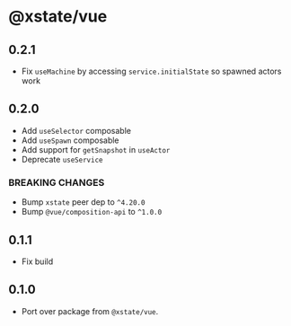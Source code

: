 # @xstate/vue

## 0.2.1

- Fix `useMachine` by accessing `service.initialState` so spawned actors work

## 0.2.0

- Add `useSelector` composable
- Add `useSpawn` composable
- Add support for `getSnapshot` in `useActor`
- Deprecate `useService`

### BREAKING CHANGES

- Bump `xstate` peer dep to `^4.20.0`
- Bump `@vue/composition-api` to `^1.0.0`

## 0.1.1

- Fix build

## 0.1.0

- Port over package from `@xstate/vue`.
